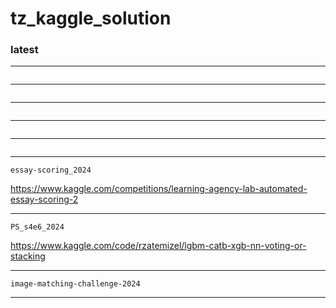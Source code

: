 # tz_kaggle_solution

### latest

---
```

```
---
```

```
---
```

```
---
```

```
---
```

```
---
```
essay-scoring_2024
```
https://www.kaggle.com/competitions/learning-agency-lab-automated-essay-scoring-2

---
```
PS_s4e6_2024
```
https://www.kaggle.com/code/rzatemizel/lgbm-catb-xgb-nn-voting-or-stacking

---
```
image-matching-challenge-2024
```
---
